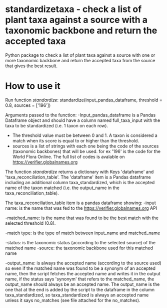 # standardizetaxa - check a list of plant taxa against a source with a taxonomic backbone and return the accepted taxa
Python package to check a list of plant taxa against a source with one or more taxonomic backbone and return the accepted taxa from the source that gives the best result.  



# How to use it
Run function _standardize_:  standardize(input_pandas_dataframe, threshold = 0.8, sources = ['196'])

Arguments passed to the function:
-Input_pandas_dataframe is a Pandas Dataframe object and should have a column named full_taxa_input with the taxa to be standardized (i.e. 1 taxon on each row).
- The threshold value must be between 0 and 1. A taxon is considered a match when its score is equal to or higher than the threshold.
- sources is a list of strings with each one being the code of the sources (taxonomic backbones) that will be used. for ex '196' is the code for the World Flora Online. The full list of codes is avalable on https://verifier.globalnames.org 

The function _standardize_ returns a dictionary with Keys 'dataframe'  and 'taxa_reconciliation_table'. The 'dataframe' item is a Pandas dataframe including an additional column taxa_standardized, which is the accepted name of the taxon matched (i.e. the output_name in the taxa_reconciliation_table).

The taxa_reconciliation_table item is a pandas dataframe showing:
  -input name: is the name that was fed to the https://verifier.globalnames.org API 

  -matched_name: is the name that was found to be the best match with the selected threshold (0.8).   

  -match type: is the type of match between input_name and matched_name

  -status: is the taxonomic status (according to the selected source) of the matched name 
  -source: the taxonomic backbone used for this matched name

  -output_name: is always the accepted name (according to the source used)
so even if the matched name was found to be a synonym of an accepted name, then the script fetches the accepted name and writes it in the output name, if the status says 'synonym' that refers to the matched_name, the output_name should always be an accepted name. The output_name is the one that at the end is added by the script to the dataframe in the column taxa_standardized, so taxa_standardized is always an accepted name unless it says no_matches (see file attached for the no_matches). 
